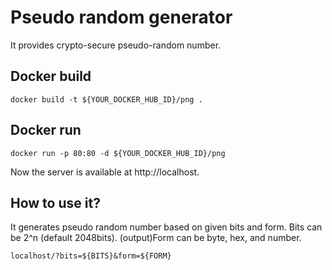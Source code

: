 # Pseudo random generator
It provides crypto-secure pseudo-random number.

## Docker build
```
docker build -t ${YOUR_DOCKER_HUB_ID}/png .
```

## Docker run
```
docker run -p 80:80 -d ${YOUR_DOCKER_HUB_ID}/png
```
Now the server is available at http://localhost.

## How to use it?
It generates pseudo random number based on given bits and form.
Bits can be 2^n (default 2048bits).
(output)Form can be byte, hex, and number.
```
localhost/?bits=${BITS}&form=${FORM}
```